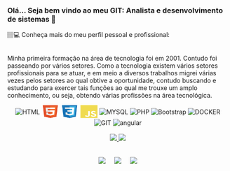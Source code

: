 ### Olá... Seja bem vindo ao meu GIT: Analista e desenvolvimento de sistemas 👋
<div text-color="#FF0000">🏽‍💻 Conheça mais do meu perfil pessoal e profissional: </div><br />
<div>
  <p>
    Minha primeira formação na área de tecnologia foi em 2001. Contudo foi passeando por vários setores. Como a tecnologia existem vários setores         profissionais para se atuar, e em meio a diversos trabalhos migrei várias vezes pelos setores ao qual obtive a oportunidade, contudo buscando e estudando para exercer tais funções ao qual me trouxe um amplo conhecimento, ou seja, obtendo várias profissões na área tecnológica.
  </p>
</div>

<div align="center">
<img align="center" alt="HTML" height="30" width="40" src="https://cdn.jsdelivr.net/gh/devicons/devicon/icons/linux/linux-original.svg" />
<img align="center" alt="HTML" height="30" width="40" src="https://raw.githubusercontent.com/devicons/devicon/master/icons/html5/html5-original.svg">
<img align="center" alt="CSS" height="30" width="40" src="https://raw.githubusercontent.com/devicons/devicon/master/icons/css3/css3-original.svg">
<img align="center" alt="JavaScript" height="30" width="40" src="https://raw.githubusercontent.com/devicons/devicon/master/icons/javascript/javascript-plain.svg">
<img align="center" alt="MYSQL" height="30" width="40" src="https://cdn.jsdelivr.net/gh/devicons/devicon/icons/mysql/mysql-original-wordmark.svg" /> <img align="center" alt="PHP" height="30" width="40" src="https://cdn.jsdelivr.net/gh/devicons/devicon/icons/php/php-original.svg" />
<img align="center" alt="Bootstrap" height="30" width="40" src="https://cdn.jsdelivr.net/gh/devicons/devicon/icons/bootstrap/bootstrap-original.svg" />
<img align="center" alt="DOCKER" height="30" width="40" src="https://cdn.jsdelivr.net/gh/devicons/devicon/icons/docker/docker-original-wordmark.svg" />
<img align="center" alt="GIT" height="30" width="40" src="https://cdn.jsdelivr.net/gh/devicons/devicon/icons/github/github-original-wordmark.svg" />
<img align="center" alt="angular" height="30" width="40" src="https://cdn.jsdelivr.net/gh/devicons/devicon/icons/angularjs/angularjs-original.svg" />
</div><br>

<div align="center">
  <a href="https://github.com/cosclerison">
  <img height="150em" src="https://github-readme-stats.vercel.app/api?username=cosclerison&show_icons=true&theme=gotham&include_all_commits=true&count_private=true"/>
  <img height="150em" src="https://github-readme-stats.vercel.app/api/top-langs/?username=cosclerison&layout=compact&langs_count=7&theme=gotham"/>
</div><br><br>
  
  <div align="center"> 
  <a href="https://www.youtube.com/@cosclerison" target="_blank"><img src="https://img.shields.io/badge/YouTube-FF0000?style=for-the-badge&logo=youtube&logoColor=white&borderRadius=20px"></a>&#160;&#160;&#160;&#160;  
  <a href="https://www.instagram.com/cosclerison/" target="_blank"><img src="https://img.shields.io/badge/-Instagram-%23E4405F?style=for-the-badge&logo=instagram&logoColor=white" target="_blank"></a>&#160;&#160;&#160;&#160;  
  <a href="https://www.linkedin.com/in/cosclerison/" target="_blank"><img src="https://img.shields.io/badge/-LinkedIn-%230077B5?style=for-the-badge&logo=linkedin&logoColor=white" target="_blank"></a>
</div>
